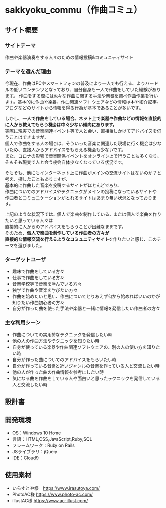 # sakkyoku_commu（作曲コミュ）

## サイト概要
### サイトテーマ
作曲や楽器演奏をする人々のための情報投稿&コミュニティサイト

### テーマを選んだ理由
今現在、作曲はPCやスマートフォンの普及により一人でも行える、よりハードルの低いコンテンツとなっており、自分自身も一人で作曲をしていた経験があります。
作曲をする際には色々な作曲に関する手法や楽器を調べ作曲作業を行います。基本的に作曲や楽器、作曲関連ソフトウェアなどの情報は本や紹介記事、ブログなどのサイトから情報を得る行為が基本であることが多いです。

しかし、**一人で作曲をしている場合、ネット上で楽器や作曲などの情報を直接的に人から教えてもらう機会は中々少ない傾向にあります。**<br>
実際に現実での音楽関連イベント等で人と会い、直接話しかけてアドバイスを伺うことはできますが、<br>
個人で作曲をする人の場合は、そういった音楽に関連した現場に行く機会は少ないため、直接人からアドバイスをもらえる機会も少ないです。<br>
また、コロナの影響で音楽関係イベントをオンライン上で行うことも多くなり、そもそも現実で人と会う機会自体少なくなっている状況です。<br>

そもそも、他にもインターネット上に作曲がメインの交流サイトはないのか？と考え、探したこともありますが、<br>
基本的に作曲した音楽を投稿するサイトがほとんどであり、<br>
作曲についてのアドバイスやテクニックがメインの投稿になっているサイトや<br>
作曲者とコミュニケーションがとれるサイトはあまり無い状況となっております。<br>

上記のような状況下では、個人で楽曲を制作している、または個人で楽曲を作りたいと思っている人々は<br>
直接的に人からのアドバイスをもらうことが困難なままです。<br>
そのため、**個人で楽曲を制作している作曲者の方々が<br>
直接的な情報交流を行えるようなコミュニティサイト**を作りたいと感じ、このテーマを選びました。<br>

### ターゲットユーザ
- 趣味で作曲をしている方々
- 仕事で作曲をしている方々
- 音楽学校等で音楽を学んでいる方々
- 独学で作曲や音楽を学びたい方々
- 作曲を始めたいと思い、作曲についてとりあえず何から始めればいいのかが知りたい作曲初心者の方々
- 自分が作った曲を使った手法や楽器と一緒に情報を発信したい作曲者の方々

### 主な利用シーン
- 作曲についての実用的なテクニックを発信したい時
- 他の人の作曲方法やテクニックを知りたい時
- 自身が使っている楽器や作曲関連ソフトウェアの、別の人の使い方を知りたい時
- 自分が作った曲についてのアドバイスをもらいたい時
- 自分が作っている音楽と近いジャンルの音楽を作っている人と交流したい時
- 他の人が作った曲の作曲情報を参考にしたい時
- 気になる曲を作曲をしている人や面白いと思ったテクニックを発信している人と交流したい時

## 設計書


## 開発環境
- OS：Windows 10 Home
- 言語：HTML,CSS,JavaScript,Ruby,SQL
- フレームワーク：Ruby on Rails
- JSライブラリ：jQuery
- IDE：Cloud9

## 使用素材
- いらすとや様　https://www.irasutoya.com/
- PhotoAC様 https://www.photo-ac.com/
- illustAC様 https://www.ac-illust.com/

